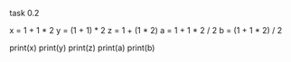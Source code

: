 task 0.2

x = 1 + 1 * 2
y = (1 + 1) * 2
z = 1 + (1 * 2)
a = 1 + 1 * 2 / 2
b = (1 + 1 * 2) / 2

print(x)
print(y)
print(z)
print(a)
print(b)
